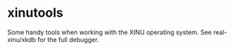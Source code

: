 # xinutools
Some handy tools when working with the XINU operating system. See real-xinu/xkdb for the full debugger.

